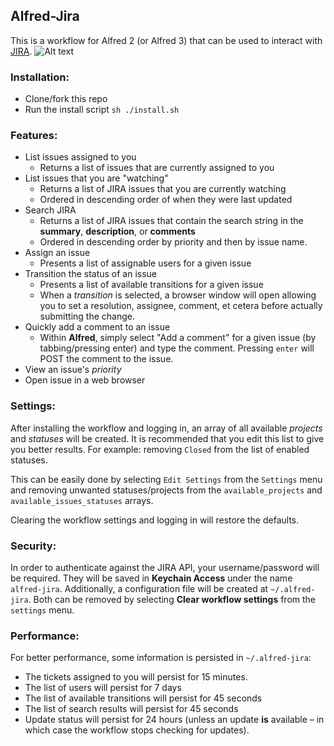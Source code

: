 ## Alfred-Jira
This is a workflow for Alfred 2 (or Alfred 3) that can be used to interact with [JIRA](www.atlassian.com/JIRA‎).
![Alt text](https://github.com/steyep/alfred-jira/raw/master/resources/demo.gif)
### Installation: 
* Clone/fork this repo
* Run the install script `sh ./install.sh`

### Features:
* List issues assigned to you
  * Returns a list of issues that are currently assigned to you
* List issues that you are "watching"
  * Returns a list of JIRA issues that you are currently watching
  * Ordered in descending order of when they were last updated
* Search JIRA
  * Returns a list of JIRA issues that contain the search string in the **summary**, **description**, or **comments**
  * Ordered in descending order by priority and then by issue name.
* Assign an issue
  * Presents a list of assignable users for a given issue
* Transition the status of an issue
  * Presents a list of available transitions for a given issue
  * When a *transition* is selected, a browser window will open allowing you to set a resolution, assignee, comment, et cetera before actually submitting the change. 
* Quickly add a comment to an issue
  * Within **Alfred**, simply select "Add a comment" for a given issue (by tabbing/pressing enter) and type the comment. Pressing `enter` will POST the comment to the issue. 
* View an issue's *priority*
* Open issue in a web browser

### Settings:
After installing the workflow and logging in, an array of all available _projects_ and _statuses_ will be created. It is recommended that you edit this list to give you better results. For example: removing `Closed` from the list of enabled statuses. 

This can be easily done by selecting `Edit Settings` from the `Settings` menu and removing unwanted statuses/projects from the `available_projects` and `available_issues_statuses` arrays. 

Clearing the workflow settings and logging in will restore the defaults.

### Security:
In order to authenticate against the JIRA API, your username/password will be required. They will be saved in **Keychain Access**  under the name `alfred-jira`. Additionally, a configuration file will be created at `~/.alfred-jira`. Both can be removed by selecting **Clear workflow settings** from the `settings` menu.

### Performance: 
For better performance, some information is persisted in `~/.alfred-jira`:

* The tickets assigned to you will persist for 15 minutes. 
* The list of users will persist for 7 days
* The list of available transitions will persist for 45 seconds
* The list of search results will persist for 45 seconds
* Update status will persist for 24 hours (unless an update **is** available – in which case the workflow stops checking for updates).